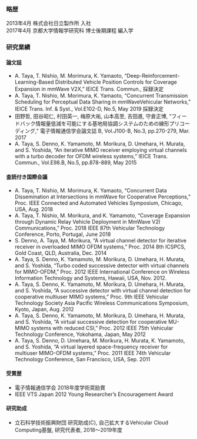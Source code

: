 ### 略歴
2013年4月 株式会社日立製作所 入社  
2017年4月 京都大学情報学研究科 博士後期課程 編入学

### 研究業績
#### 論文誌
- A. Taya, T. Nishio, M. Morimura, K. Yamaoto, “Deep-Reinforcement-Learning-Based Distributed Vehicle Position Controls for Coverage Expansion in mmWave V2X,” IEICE Trans. Commun., 採録決定
- A. Taya, T. Nishio, M. Morimura, K. Yamaoto, “Concurrent Transmission Scheduling for Perceptual Data Sharing in mmWaveVehicular Networks,” IEICE Trans. Inf. & Syst., Vol.E102-D, No.5, May 2019 採録決定
- 田野哲, 田谷昭仁, 村田英一, 梅原大祐, 山本高至, 吉田進, 守倉正博, “フィードバック情報量低減を可能にする基地局協調システムのための線形プリコーディング,” 電子情報通信学会論文誌 B, Vol.J100-B, No.3, pp.270-279, Mar. 2017
- A. Taya, S. Denno, K. Yamamoto, M. Morikura, D. Umehara, H. Murata, and S. Yoshida, “An iterative MIMO receiver employing virtual channels with a turbo decoder for OFDM wireless systems,” IEICE Trans. Commun., Vol.E98.B, No.5, pp.878-889, May 2015

#### 査読付き国際会議
- A. Taya, T. Nishio, M. Morimura, K. Yamaoto, “Concurrent Data Dissemination at Intersections in mmWave for Cooperative Perceptions,” Proc. IEEE Connected and Automated Vehicles Symposium, Chicago, USA, Aug. 2018
- A. Taya, T. Nishio, M. Morikura, and K. Yamamoto, “Coverage Expansion through Dynamic Relay Vehicle Deployment in MmWave V2I Communications,” Proc. 2018 IEEE 87th Vehicular Technology Conference, Porto, Portugal, June 2018
- S. Denno, A. Taya, M. Morikura, “A virtual channel detector for iterative receiver in overloaded MIMO OFDM systems,” Proc. 2014 8th ICSPCS, Gold Coast, QLD, Australia, Dec. 2014
- A. Taya, S. Denno, K. Yamamoto, M. Morikura, D. Umehara, H. Murata, and S. Yoshida, “Turbo coded successive detector with virtual channels for MIMO-OFDM,” Proc. 2012 IEEE International Conference on Wireless Information Technology and Systems, Hawaii, USA, Nov. 2012.
- A. Taya, S. Denno, K. Yamamoto, M. Morikura, D. Umehara, H. Murata, and S. Yoshida, “A successive detector with virtual channel detection for cooperative multiuser MIMO systems,” Proc. 9th IEEE Vehicular Technology Society Asia Pacific Wireless Communications Symposium, Kyoto, Japan, Aug. 2012
- A. Taya, S. Denno, K. Yamamoto, M. Morikura, D. Umehara, H. Murata, and S. Yoshida, “A virtual successive detection for cooperative MU-MIMO systems with reduced CSI,” Proc. 2012 IEEE 75th Vehicular Technology Conference, Yokohama, Japan, May 2012
- A. Taya, S. Denno, D. Umehara, M. Morikura, H. Murata, K. Yamamoto, and S. Yoshida, “A virtual layered space-frequency receiver for multiuser MIMO-OFDM systems,” Proc. 2011 IEEE 74th Vehicular Technology Conference, San Francisco, USA, Sep. 2011

#### 受賞歴
- 電子情報通信学会 2018年度学術奨励賞
- IEEE VTS Japan 2012 Young Researcher’s Encouragement Award

#### 研究助成
- 立石科学技術振興財団 研究助成(C), 自己拡大するVehicular Cloud Computing基盤, 研究代表者, 2018〜2019年度

